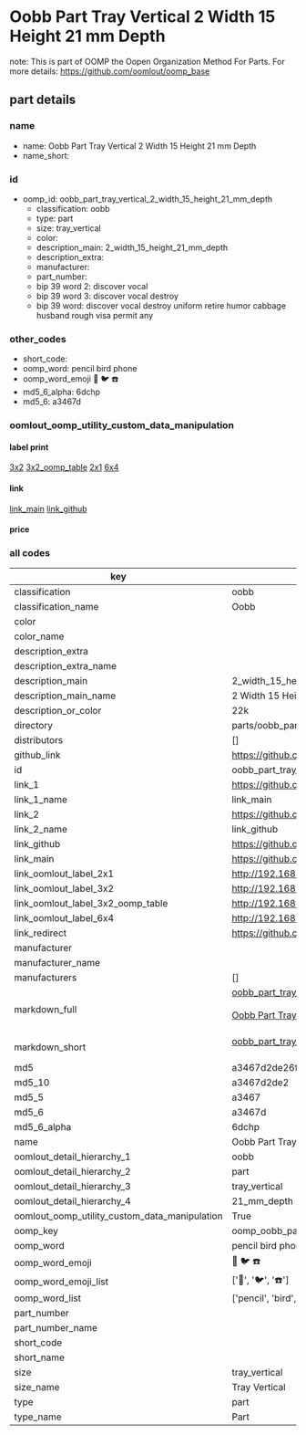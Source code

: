 # Oobb Part Tray Vertical 2 Width 15 Height 21 mm Depth  

note: This is part of OOMP the Oopen Organization Method For Parts. For more details: https://github.com/oomlout/oomp_base

##  part details
  







### name
* name: Oobb Part Tray Vertical 2 Width 15 Height 21 mm Depth
* name_short: 
### id
* oomp_id: oobb_part_tray_vertical_2_width_15_height_21_mm_depth
  * classification: oobb
  * type: part
  * size: tray_vertical
  * color: 
  * description_main: 2_width_15_height_21_mm_depth
  * description_extra: 
  * manufacturer: 
  * part_number: 
  * bip 39 word 2: discover vocal
  * bip 39 word 3: discover vocal destroy
  * bip 39 word: discover vocal destroy uniform retire humor cabbage husband rough visa permit any

### other_codes
* short_code: 
* oomp_word: pencil bird phone
* oomp_word_emoji :pencil: :bird: :phone:
* md5_6_alpha: 6dchp
* md5_6: a3467d






### oomlout_oomp_utility_custom_data_manipulation
#### label print
[3x2](http://192.168.1.245:1112/?label=oomp%206dchp)
[3x2_oomp_table](http://192.168.1.108:1112/?label=oomp%206dchp)
[2x1](http://192.168.1.242:1112/?label=oomp%206dchp)
[6x4](http://192.168.1.55:1112/?label=oomp%206dchp)    

#### link

[link_main](https://github.com/oomlout/oomlout_oomp_version_1_messy/tree/main/parts/oobb_part_tray_vertical_2_width_15_height_21_mm_depth) [link_github](https://github.com/oomlout/oomlout_oomp_version_1_messy/tree/main/parts/oobb_part_tray_vertical_2_width_15_height_21_mm_depth)                             

#### price







### all codes 
| key | value |  
| --- | --- |  
| classification | oobb |  
| classification_name | Oobb |  
| color |  |  
| color_name |  |  
| description_extra |  |  
| description_extra_name |  |  
| description_main | 2_width_15_height_21_mm_depth |  
| description_main_name | 2 Width 15 Height 21 mm Depth |  
| description_or_color | 22k |  
| directory | parts/oobb_part_tray_vertical_2_width_15_height_21_mm_depth |  
| distributors | [] |  
| github_link | https://github.com/oomlout/oomlout_oomp_part_src/tree/main/parts/oobb_part_tray_vertical_2_width_15_height_21_mm_depth |  
| id | oobb_part_tray_vertical_2_width_15_height_21_mm_depth |  
| link_1 | https://github.com/oomlout/oomlout_oomp_version_1_messy/tree/main/parts/oobb_part_tray_vertical_2_width_15_height_21_mm_depth |  
| link_1_name | link_main |  
| link_2 | https://github.com/oomlout/oomlout_oomp_version_1_messy/tree/main/parts/oobb_part_tray_vertical_2_width_15_height_21_mm_depth |  
| link_2_name | link_github |  
| link_github | https://github.com/oomlout/oomlout_oomp_version_1_messy/tree/main/parts/oobb_part_tray_vertical_2_width_15_height_21_mm_depth |  
| link_main | https://github.com/oomlout/oomlout_oomp_version_1_messy/tree/main/parts/oobb_part_tray_vertical_2_width_15_height_21_mm_depth |  
| link_oomlout_label_2x1 | http://192.168.1.242:1112/?label=oomp%206dchp |  
| link_oomlout_label_3x2 | http://192.168.1.245:1112/?label=oomp%206dchp |  
| link_oomlout_label_3x2_oomp_table | http://192.168.1.108:1112/?label=oomp%206dchp |  
| link_oomlout_label_6x4 | http://192.168.1.55:1112/?label=oomp%206dchp |  
| link_redirect | https://github.com/oomlout/oomlout_oomp_version_1_messy/tree/main/parts/oobb_part_tray_vertical_2_width_15_height_21_mm_depth |  
| manufacturer |  |  
| manufacturer_name |  |  
| manufacturers | [] |  
| markdown_full | [oobb_part_tray_vertical_2_width_15_height_21_mm_depth](none)<br>[](none)<br>[Oobb Part Tray Vertical 2 Width 15 Height 21 Mm Depth](none)<br><br> |  
| markdown_short | [oobb_part_tray_vertical_2_width_15_height_21_mm_depth](none)<br><br> |  
| md5 | a3467d2de26fe3f5bc5bfed6787d51f7 |  
| md5_10 | a3467d2de2 |  
| md5_5 | a3467 |  
| md5_6 | a3467d |  
| md5_6_alpha | 6dchp |  
| name | Oobb Part Tray Vertical 2 Width 15 Height 21 mm Depth |  
| oomlout_detail_hierarchy_1 | oobb |  
| oomlout_detail_hierarchy_2 | part |  
| oomlout_detail_hierarchy_3 | tray_vertical |  
| oomlout_detail_hierarchy_4 | 21_mm_depth |  
| oomlout_oomp_utility_custom_data_manipulation | True |  
| oomp_key | oomp_oobb_part_tray_vertical_2_width_15_height_21_mm_depth |  
| oomp_word | pencil bird phone |  
| oomp_word_emoji | :pencil: :bird: :phone: |  
| oomp_word_emoji_list | [':pencil:', ':bird:', ':phone:'] |  
| oomp_word_list | ['pencil', 'bird', 'phone'] |  
| part_number |  |  
| part_number_name |  |  
| short_code |  |  
| short_name |  |  
| size | tray_vertical |  
| size_name | Tray Vertical |  
| type | part |  
| type_name | Part |  
